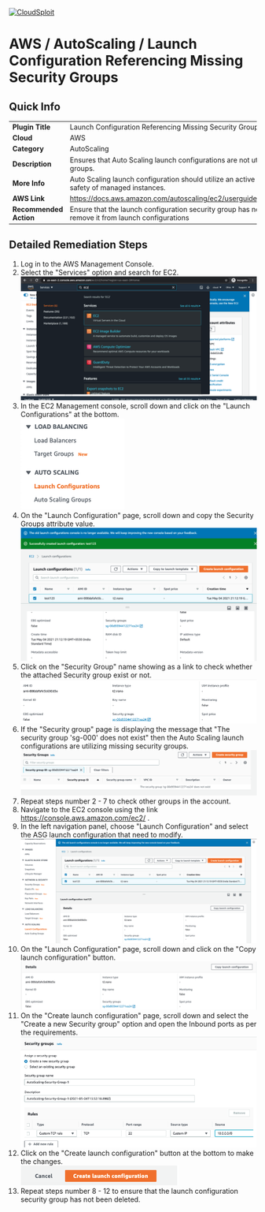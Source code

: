 [![CloudSploit](https://cloudsploit.com/img/logo-new-big-text-100.png "CloudSploit")](https://cloudsploit.com)

# AWS / AutoScaling / Launch Configuration Referencing Missing Security Groups

## Quick Info

| | |
|-|-|
| **Plugin Title** | Launch Configuration Referencing Missing Security Groups |
| **Cloud** | AWS |
| **Category** | AutoScaling |
| **Description** | Ensures that Auto Scaling launch configurations are not utilizing missing security groups. |
| **More Info** | Auto Scaling launch configuration should utilize an active security group to ensure safety of managed instances. |
| **AWS Link** | https://docs.aws.amazon.com/autoscaling/ec2/userguide/GettingStartedTutorial.html |
| **Recommended Action** | Ensure that the launch configuration security group has not been deleted. If so, remove it from launch configurations |

## Detailed Remediation Steps
1. Log in to the AWS Management Console.
2. Select the "Services" option and search for EC2. </br> <img src="/resources/aws/autoscaling/launch-configuration-referencing-missing-security-groups/step2.png"/>
3. In the EC2 Management console, scroll down and click on the "Launch Configurations" at the bottom.</br> <img src="/resources/aws/autoscaling/launch-configuration-referencing-missing-security-groups/step3.png"/>
4. On the "Launch Configuration" page, scroll down and copy the Security Groups attribute value.</br> <img src="/resources/aws/autoscaling/launch-configuration-referencing-missing-security-groups/step4.png"/>
5. Click on the "Security Group" name showing as a link to check whether the attached Security group exist or not.</br> <img src="/resources/aws/autoscaling/launch-configuration-referencing-missing-security-groups/step5.png"/>
6. If the "Security group" page is displaying the message that "The security group 'sg-000' does not exist" then the Auto Scaling launch configurations are utilizing missing security groups.</br> <img src="/resources/aws/autoscaling/launch-configuration-referencing-missing-security-groups/step6.png"/>
7. Repeat steps number 2 - 7 to check other groups in the account.</br>
8. Navigate to the EC2 console using the link https://console.aws.amazon.com/ec2/ .</br>
9. In the left navigation panel, choose "Launch Configuration" and select the ASG launch configuration that need to modify.</br> <img src="/resources/aws/autoscaling/launch-configuration-referencing-missing-security-groups/step9.png"/>
10. On the "Launch Configuration" page, scroll down and click on the "Copy launch configuration" button.</br> <img src="/resources/aws/autoscaling/launch-configuration-referencing-missing-security-groups/step10.png"/>
11. On the "Create launch configuration" page, scroll down and select the "Create a new Security group" option and open the Inbound ports as per the requirements.</br> <img src="/resources/aws/autoscaling/launch-configuration-referencing-missing-security-groups/step11.png"/>
12. Click on the "Create launch configuration" button at the bottom to make the changes.</br> <img src="/resources/aws/autoscaling/launch-configuration-referencing-missing-security-groups/step12.png"/>
13. Repeat steps number 8 - 12 to ensure that the launch configuration security group has not been deleted.</br> 
